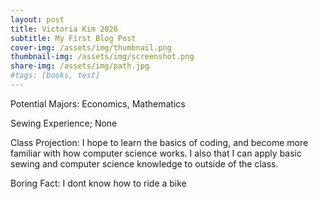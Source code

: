 ```yaml
---
layout: post
title: Victoria Kim 2026
subtitle: My First Blog Post
cover-img: /assets/img/thumbnail.png
thumbnail-img: /assets/img/screenshot.png
share-img: /assets/img/path.jpg
#tags: [books, test]
---
```


Potential Majors: Economics, Mathematics

Sewing Experience; None

Class Projection: I hope to learn the basics of coding, and become more familiar with how computer science works. I also that I can apply basic sewing and computer science knowledge to outside of the class.

Boring Fact: I dont know how to ride a bike
